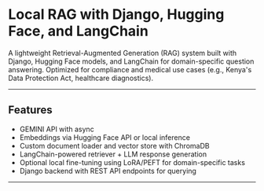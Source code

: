 # Local RAG with Django, Hugging Face, and LangChain

A lightweight Retrieval-Augmented Generation (RAG) system built with Django, Hugging Face models, and LangChain for domain-specific question answering. 
Optimized for compliance and medical use cases (e.g., Kenya's Data Protection Act, healthcare diagnostics).

---

## Features
- GEMINI API with async
- Embeddings via Hugging Face API or local inference
- Custom document loader and vector store with ChromaDB
- LangChain-powered retriever + LLM response generation
- Optional local fine-tuning using LoRA/PEFT for domain-specific tasks
- Django backend with REST API endpoints for querying
---
